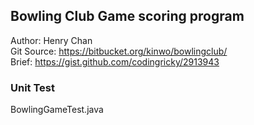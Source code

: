 ## Bowling Club Game scoring program

Author: Henry Chan  
Git Source: https://bitbucket.org/kinwo/bowlingclub/  
Brief: https://gist.github.com/codingricky/2913943  

### Unit Test
BowlingGameTest.java





